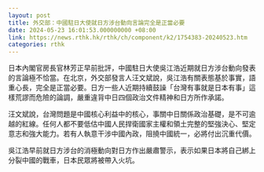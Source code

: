 ```yaml
---
layout: post
title: 外交部：中國駐日大使就日方涉台動向言論完全是正當必要
date: 2024-05-23 16:01:53.000000000 +08:00
link: https://news.rthk.hk/rthk/ch/component/k2/1754383-20240523.htm
categories: rthk
---
```


日本內閣官房長官林芳正早前批評，中國駐日大使吳江浩近期就日方涉台動向發表的言論極不恰當。在北京，外交部發言人汪文斌說，吳江浩有關表態基於事實，語重心長，完全是正當必要。日方一些人近期持續鼓譟「台灣有事就是日本有事」這樣荒謬而危險的論調，嚴重違背中日四個政治文件精神和日方所作承諾。

汪文斌說，台灣問題是中國核心利益中的核心，事關中日關係政治基礎，是不可逾越的紅線。任何人都不要低估中國人民捍衛國家主權和領土完整的堅強決心、堅定意志和強大能力。若有人執意干涉中國內政，阻撓中國統一，必將付出沉重代價。

吳江浩早前就日方涉台的消極動向對日方作出嚴肅警示，表示如果日本將自己綁上分裂中國的戰車，日本民眾將被帶入火坑。

